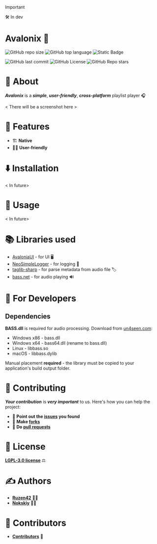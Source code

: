 > [!IMPORTANT]
> 🛠️ In dev

# **Avalonix** 🎵

![GitHub repo size](https://img.shields.io/github/repo-size/Nokskiy/Avalonix?style=for-the-badge&logo=github)
![GitHub top language](https://img.shields.io/github/languages/top/Nokskiy/Avalonix?style=for-the-badge)
![Static Badge](https://img.shields.io/badge/Cross_platform-blue?style=for-the-badge)

![GitHub last commit](https://img.shields.io/github/last-commit/Nokskiy/Avalonix?style=for-the-badge&logo=github)
![GitHub License](https://img.shields.io/github/license/Nokskiy/Avalonix?style=for-the-badge)
![GitHub Repo stars](https://img.shields.io/github/stars/Nokskiy/Avalonix?style=for-the-badge&color=yellow)

# 📌 **About**

***Avalonix*** is a ***simple***, ***user-friendly***, ***cross-platform*** playlist player 🎧

< There will be a screenshot here >

# 🌟 **Features**
- 🏗️ **Native**
- 👨‍💻 **User-friendly**

# ⬇️ **Installation**
< In future>

# 🚀 **Usage**
< In future>

# 📚 **Libraries used**
- [AvaloniaUI](https://github.com/AvaloniaUI/Avalonia) - for UI 🖥️
- [NeoSimpleLogger](https://github.com/ruzen42/simple-logger) - for logging 📝
- [taglib-sharp](https://github.com/mono/taglib-sharp) - for parse metadata from audio file 🏷️
- [bass.net](https://www.radio42.com/bass/) - for audio playing 🔊

# 🔧 For Developers

## Dependencies

**BASS.dll** is required for audio processing. Download from [un4seen.com](https://www.un4seen.com/):

- Windows x86 - bass.dll
- Windows x64 - bass64.dll (rename to bass.dll)
- Linux - libbass.so  
- macOS - libbass.dylib

Manual placement **required** - the library must be copied to your application's build output folder.

# 🤝 **Contributing**
***Your contribution*** is ***very important*** to us. Here's how you can help the project:
- 🐛 **Point out the [issues](https://github.com/Nokskiy/Avalonix/issues) you found**
- 🍴 **Make [forks](https://github.com/Nokskiy/Avalonix/forks)**
- 🔀 **Do [pull requests](https://github.com/Nokskiy/Avalonix/pulls)**

# 📄 **License**
[**LGPL-3.0 license**](LICENSE) ⚖️

# ✍️ **Authors**
- [**Ruzen42**](https://github.com/ruzen42) 👨‍💻
- [**Nokskiy**](https://github.com/Nokskiy) 👨‍💻

# 👥 **Contributors**
- [**Contributors**](https://github.com/Nokskiy/Avalonix/graphs/contributors) 🌟
